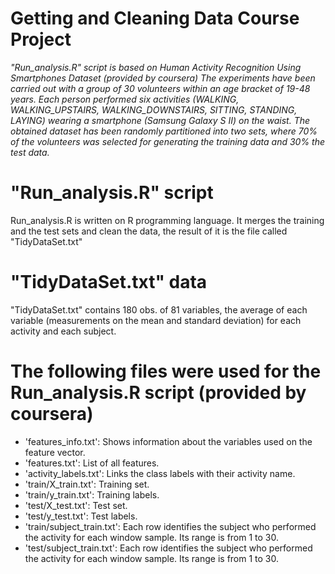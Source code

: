 # Getting and Cleaning Data Course Project


*"Run_analysis.R" script is based on Human Activity Recognition Using Smartphones Dataset (provided by coursera)
The experiments have been carried out with a group of 30 volunteers within an age bracket of 19-48 years. Each person performed six activities (WALKING, WALKING_UPSTAIRS, WALKING_DOWNSTAIRS, SITTING, STANDING, LAYING) wearing a smartphone (Samsung Galaxy S II) on the waist. The obtained dataset has been randomly partitioned into two sets, where 70% of the volunteers was selected for generating the training data and 30% the test data.*


# "Run_analysis.R" script

Run_analysis.R is written on R programming language. It merges the training and the test sets and clean the data, the result of it is the file called "TidyDataSet.txt"


# "TidyDataSet.txt" data

"TidyDataSet.txt" contains 180 obs. of  81 variables, the average of each variable (measurements on the mean and standard deviation) for each activity and each subject.


# The following files were used for the Run_analysis.R script (provided by coursera)
- 'features_info.txt': Shows information about the variables used on the feature vector.
- 'features.txt': List of all features.
- 'activity_labels.txt': Links the class labels with their activity name.
- 'train/X_train.txt': Training set.
- 'train/y_train.txt': Training labels.
- 'test/X_test.txt': Test set.
- 'test/y_test.txt': Test labels.
- 'train/subject_train.txt': Each row identifies the subject who performed the activity for each window sample. Its range is from 1 to 30. 
- 'test/subject_train.txt': Each row identifies the subject who performed the activity for each window sample. Its range is from 1 to 30. 
